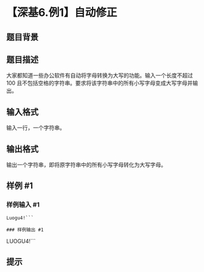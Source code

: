 # 【深基6.例1】自动修正

## 题目背景



## 题目描述

大家都知道一些办公软件有自动将字母转换为大写的功能。输入一个长度不超过 $100$ 且不包括空格的字符串。要求将该字符串中的所有小写字母变成大写字母并输出。

## 输入格式

输入一行，一个字符串。

## 输出格式

输出一个字符串，即将原字符串中的所有小写字母转化为大写字母。

## 样例 #1

### 样例输入 #1
```
Luogu4!```

### 样例输出 #1

```
LUOGU4!```

## 提示


